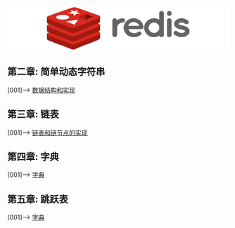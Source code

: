 <div align=center><img width="650" height="100" src="../static/redis.jpg"/></div>

## 第二章: 简单动态字符串
[001]--> [ 数据结构和实现 ](01.数据结构和对象.md)      
## 第三章: 链表
[001]--> [ 链表和链节点的实现 ](02.链表和链节点的实现.md)      
## 第四章: 字典
[001]--> [ 字典 ](03.字典.md)    
## 第五章: 跳跃表
[001]--> [ 字典 ](04.跳跃表.md)    